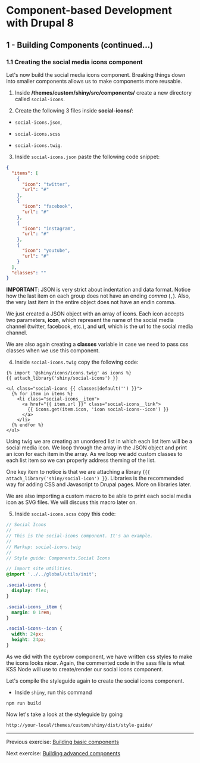 # Component-based Development with Drupal 8

## 1 - Building Components (continued...)

### 1.1 Creating the social media icons component

Let's now build the social media icons component.  Breaking things down into smaller components allows us to make components more reusable.

1. Inside **/themes/custom/shiny/src/components/** create a new directory called `social-icons`.

2. Create the following 3 files inside **social-icons/**:
* `social-icons.json`,

* `social-icons.scss`

* `social-icons.twig`.


3. Inside `social-icons.json` paste the following code snippet:

```json
{
  "items": [
    {
      "icon": "twitter",
      "url": "#"
    },
    {
      "icon": "facebook",
      "url": "#"
    },
    {
      "icon": "instagram",
      "url": "#"
    },
    {
      "icon": "youtube",
      "url": "#"
    }
  ],
  "classes": ""
}
```
**IMPORTANT**:  JSON is very strict about indentation and data format.  Notice how the last item on each group does not have an ending _comma_ (`,`).  Also, the very last item in the entire object does not have an endin comma.

We just created a JSON object with an array of icons.  Each icon accepts two parameters, **icon**, which represent the name of the social media channel (twitter, facebook, etc.), and **url**, which is the url to the social media channel.

We are also again creating a **classes** variable in case we need to pass css classes when we use this component.


4. Inside `social-icons.twig` copy the following code:

```twig
{% import '@shiny/icons/icons.twig' as icons %}
{{ attach_library('shiny/social-icons') }}

<ul class="social-icons {{ classes|default('') }}">
  {% for item in items %}
    <li class="social-icons__item">
      <a href="{{ item.url }}" class="social-icons__link">
        {{ icons.get(item.icon, 'icon social-icons--icon') }}
      </a>
    </li>
  {% endfor %}
</ul>
```

Using twig we are creating an unordered list in which each list item will be a social media icon.  We loop through the array in the JSON object and print an icon for each item in the array.  As we loop we add custom classes to each list item so we can properly address theming of the list.

One key item to notice is that we are attaching a library (`{{ attach_library('shiny/social-icon') }}`.  Libraries is the recommended way for adding CSS and Javascript to Drupal pages.  More on libraries later.

We are also importing a custom macro to be able to print each social media icon as SVG files.  We will discuss this macro later on.


5. Inside `social-icons.scss` copy this code:

```scss
// Social Icons
//
// This is the social-icons component. It's an example.
//
// Markup: social-icons.twig
//
// Style guide: Components.Social Icons

// Import site utilities.
@import '../../global/utils/init';

.social-icons {
  display: flex;
}

.social-icons__item {
  margin: 0 1rem;
}

.social-icons--icon {
  width: 24px;
  height: 24px;
}
```

As we did with the eyebrow component, we have written css styles to make the icons looks nicer.  Again, the commented code in the sass file is what KSS Node will use to create/render our social icons component.

Let's compile the styleguide again to create the social icons component.

* Inside `shiny`, run this command

```
npm run build
```

Now let's take a look at the styleguide by going

```
http://your-local/themes/custom/shiny/dist/style-guide/
```


---
Previous exercise:  [Building basic components](2-building-components.md)


Next exercise:  [Building advanced components](4-building-components.md)
